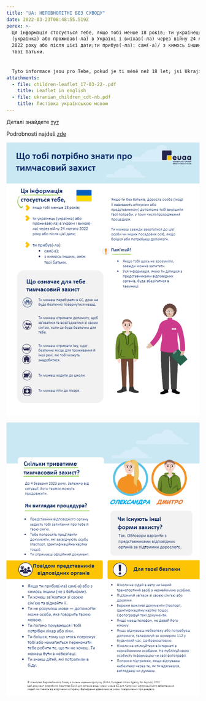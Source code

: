 ```yaml
---
title: "UA: НЕПОВНОЛІТНІ БЕЗ СУВОДУ"
date: 2022-03-23T08:48:55.519Z
perex: >-
  Ця інформація стосується тебе, якщо тобі менше 18 років; ти українець
  (українка) або проживав(-ла) в Україні і виїхав(-ла) через війну 24 лютого
  2022 року або після цієї дати;ти прибув(-ла): сам(-а)/ з кимось іншим, аніж
  твої батьки.


  Tyto informace jsou pro Tebe, pokud je ti méně než 18 let; jsi Ukrajinec či Ukrajinka, nebo jsi žil na Ukrajině, a kvůli válce jsi opustil/a zemi po 24. únoru 2022; přicházíš sám/ sama, nebo s někým jiným než se svými rodiči?
attachments:
  - file: children-leaflet_17-03-22-.pdf
    title: Leaflet in english
  - file: ukranian_children_cdt-nb.pdf
    title: Листівка українською мовою
---
```

Деталі знайдете [тут](https://euaa.europa.eu/sites/default/files/2022-03/Ukranian_Children_CdT-NB.pdf)

Podrobnosti najdeš [zde](https://euaa.europa.eu/sites/default/files/2022-03/Ukranian_Children_CdT-NB.pdf)

![Інформація для неповнолітніх без супроводу українською мовою](ukranian_children_cdt-nb1.jpg "Info")

![Інформація для неповнолітніх без супроводу українською мовою 2](ukranian_children_cdt-nb2.jpg "Info 2")